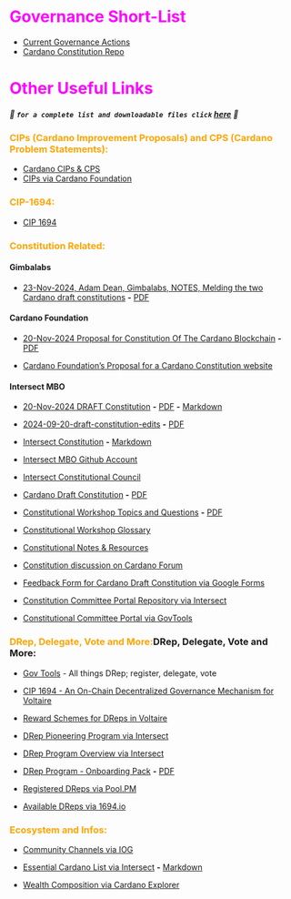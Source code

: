 # <span style="color:magenta">Governance Short-List</span>

- [Current Governance Actions](https://gov.tools/governance_actions)
- [Cardano Constitution Repo](https://github.com/st8tikratio/Cardano_Con_and_Gov)

# <span style="color:magenta">Other Useful Links</span>

##### 🔺 `for a complete list and downloadable files click` [here](https://github.com/st8tikratio/Cardano_Con_and_Gov/) 🔺

### <span style="color:orange">CIPs (Cardano Improvement Proposals) and CPS (Cardano Problem Statements):</span>

- [Cardano CIPs & CPS](https://github.com/cardano-foundation/CIPs/tree/master)
- [CIPs via Cardano Foundation](https://cips.cardano.org/)

### <span style="color:orange">CIP-1694:</span>

- [CIP 1694](https://github.com/JaredCorduan/CIPs/blob/voltaire-v1/CIP-1694/README.md?plain=1)

### <span style="color:orange">Constitution Related:</span>

#### Gimbalabs

- [23-Nov-2024, Adam Dean, Gimbalabs, NOTES, Melding the two Cardano draft constitutions](https://docs.google.com/document/d/1g6X_xtV0zs7koHzWwkQeVwpUGKPYN3B70iova5HKX1U/edit?tab=t.0#heading=h.pcg2e6xsuh3h)
  **-** [PDF](https://github.com/st8tikratio/Cardano_Con_and_Gov/blob/main/23Nov2024-AdamDean-Gimbalabs-Melding_the-best_of_both_Cardano_draft_constitutions.pdf)

#### Cardano Foundation

- [20-Nov-2024 Proposal for Constitution Of The Cardano Blockchain](https://ucarecdn.com/a78167c7-ff20-4f32-9fad-1797206bddb1/)
  **-** [PDF](https://github.com/st8tikratio/Cardano_Con_and_Gov/blob/main/241120_CF%20Proposal%20for%20Cardano%20Constitution_FINAL.pdf)

- [Cardano Foundation’s Proposal for a Cardano Constitution website](https://cardanofoundation.org/blog/proposal-for-cardano-constitution)
  
#### Intersect MBO

- [20-Nov-2024 DRAFT Constitution](https://github.com/IntersectMBO/draft-constitution/tree/main/2024-11-20)
  **-** [PDF](https://github.com/st8tikratio/Cardano_Con_and_Gov/blob/main/20-11-2024_IntersectMBO_draft-constitution.pdf)
  **-** [Markdown](https://github.com/st8tikratio/Cardano_Con_and_Gov/blob/main/20Nov2024_Cardano_DRAFT_Constitution.md)

- [2024-09-20-draft-constitution-edits](https://docs.google.com/document/d/1NrDvbQha7xGE2m83QEQGM6H03edUkMgn-PuoNm1YYUc/edit?pli=1&tab=t.0) **-** [PDF](https://github.com/st8tikratio/Cardano_Con_and_Gov/blob/main/2024-09-20-draft-constitution-edits%20-%20Google%20Docs.pdf)
  
- [Intersect Constitution](https://docs.intersectmbo.org/cardano/cardano-governance)
  **-** [Markdown](https://github.com/st8tikratio/Cardano_Con_and_Gov/blob/main/IntersectConstitution.md)

- [Intersect MBO Github Account](https://github.com/IntersectMBO)
- [Intersect Constitutional Council](https://github.com/IntersectMBO/intersect-constitutional-council)

- [Cardano Draft Constitution](https://github.com/IntersectMBO/draft-constitution)
  **-** [PDF](https://github.com/st8tikratio/Cardano_Con_and_Gov/blob/main/Cardano%20Draft%20Constitution.pdf)

- [Constitutional Workshop Topics and Questions](https://docs.google.com/document/d/1_aEfTRbAFJebCbg9DiLjBmSuwYfW-i-Rjk1cqXUKrXo/edit?tab=t.0#heading=h.4mdrss2rywz2)
  **-** [PDF](https://github.com/st8tikratio/Cardano_Con_and_Gov/blob/main/Constitutional%20Workshop%20Topics%20and%20Q's%20-%20Google%20Docs.pdf)

- [Constitutional Workshop Glossary](https://docs.intersectmbo.org/cardano/cardano-governance/cardano-constitution/draft-cardano-constitution/constitutional-workshop-glossary)
- [Constitutional Notes & Resources](https://docs.google.com/document/d/1J_DEH1L6YBR4dtwFHs418clVooTNLTlWSLra8G3Y-kw/edit?tab=t.0)
- [Constitution discussion on Cardano Forum](https://forum.cardano.org/c/governance/constitution/212)
- [Feedback Form for Cardano Draft Constitution via Google Forms](https://docs.google.com/forms/d/e/1FAIpQLSck3gj4D9iKw_jJORrBbEQNKWcSDPPl_eu91qtK9XxrkxMw0g/viewform)
- [Constitution Committee Portal Repository via Intersect](https://github.com/IntersectMBO/cc-portal)
- [Constitutional Committee Portal via GovTools](https://constitution.gov.tools/)


### <span style="color:orange">DRep, Delegate, Vote and More:</span>DRep, Delegate, Vote and More:

- [Gov Tools](https://gov.tools/) - All things DRep; register, delegate, vote
- [CIP 1694 - An On-Chain Decentralized Governance Mechanism for Voltaire](https://www.1694.io/en)
- [Reward Schemes for DReps in Voltaire](https://docs.google.com/document/d/1_uadn9Ord3mAYQGWHQySR73CQciVk2YNc5rt8npJ6Aw/edit?tab=t.0#heading=h.zdwziyr50kye)
- [DRep Pioneering Program via Intersect](https://docs.intersectmbo.org/cardano/cardano-governance/drep-pioneering-program)
- [DRep Program Overview via Intersect](https://dreppioneeringprogram.docs.intersectmbo.org/)

- [DRep Program - Onboarding Pack](https://2450011466-files.gitbook.io/~/files/v0/b/gitbook-x-prod.appspot.com/o/spaces%2FVNa3QAZtN9ihYGiFy8AM%2Fuploads%2FS1jW0fnJ6l1DPejz92Ct%2FDRep%20Program%20-%20Onboarding%20Pack.pdf)
  **-** [PDF](https://github.com/st8tikratio/Cardano_Con_and_Gov/blob/main/DRep%20Program%20-%20Onboarding%20Pack.pdf)

- [Registered DReps via Pool.PM](https://cardanoscan.io/certificates/dRepRegistrations)
- [Available DReps via 1694.io](https://www.1694.io/en/dreps/list)

### <span style="color:orange">Ecosystem and Infos:</span>

- [Community Channels via IOG](https://www.essentialcardano.io/community)

- [Essential Cardano List via Intersect](https://github.com/IntersectMBO/essential-cardano/blob/main/essential-cardano-list.md#the-essential-cardano-list)
  **-** [Markdown](https://github.com/st8tikratio/Cardano_Con_and_Gov/blob/main/Essential_Cardano_via_Intersect.md)

- [Wealth Composition via Cardano Explorer](https://cexplorer.io/wealth)

